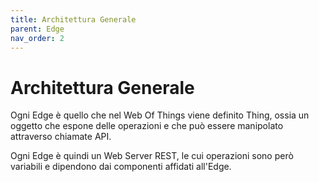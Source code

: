 ```yaml
---
title: Architettura Generale
parent: Edge
nav_order: 2
---
```


# Architettura Generale

Ogni Edge è quello che nel Web Of Things viene definito Thing, ossia un oggetto che espone delle operazioni e che può essere manipolato attraverso chiamate API.  

Ogni Edge è quindi un Web Server REST, le cui operazioni sono però variabili e dipendono dai componenti affidati all'Edge.